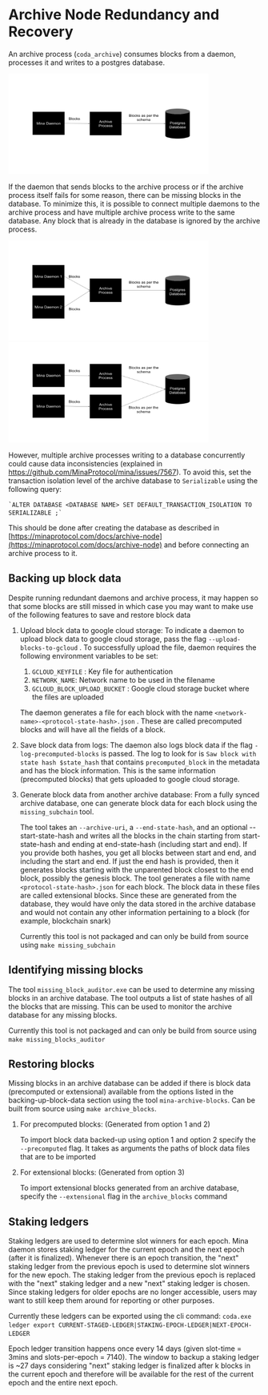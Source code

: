 # Archive Node Redundancy and Recovery

An archive process (`coda_archive`) consumes blocks from a daemon, processes it and writes to a postgres database.

<img src="res/archive1.png" alt="archive node architecture" width="400" height="200"/>

If the daemon that sends blocks to the archive process or if the archive process itself fails for some reason, there can be missing blocks in the database. To minimize this, it is possible to connect multiple daemons to the archive process and have multiple archive process write to the same database. Any block that is already in the database is ignored by the archive process.

<img src="res/archive2.png" alt="archive node architecture" width="400" height="200"/>

<img src="res/archive3.png" alt="archive node architecture" width="400" height="200"/>

However, multiple archive processes writing to a database concurrently could cause data inconsistencies (explained in https://github.com/MinaProtocol/mina/issues/7567). To avoid this, set the transaction isolation level of the archive database to `Serializable` using the following query:

    `ALTER DATABASE <DATABASE NAME> SET DEFAULT_TRANSACTION_ISOLATION TO SERIALIZABLE ;`

This should be done after creating the database as described in [https://minaprotocol.com/docs/archive-node](https://minaprotocol.com/docs/archive-node) and before connecting an archive process to it.

## Backing up block data

Despite running redundant daemons and archive process, it may happen so that some blocks are still missed in which case you may want to make use of the following features to save and restore block data

1. Upload block data to google cloud storage: To indicate a daemon to upload block data to google cloud storage, pass the flag `--upload-blocks-to-gcloud` . To successfully upload the file, daemon requires the following environment variables to be set:
    1. `GCLOUD_KEYFILE` : Key file for authentication
    2. `NETWORK_NAME`: Network name to be used in the filename
    3. `GCLOUD_BLOCK_UPLOAD_BUCKET` : Google cloud storage bucket where the files are uploaded

    The daemon generates a file for each block with the name `<network-name>-<protocol-state-hash>.json` . These are called precomputed blocks and will have all the fields of a block.

2. Save block data from logs: The daemon also logs block data if the flag `-log-precomputed-blocks` is passed. The log to look for is `Saw block with state hash $state_hash` that contains `precomputed_block` in the metadata and has the block information. This is the same information (precomputed blocks) that gets uploaded to google cloud storage.
3. Generate block data from another archive database: From a fully synced archive database, one can generate block data for each block using the `missing_subchain` tool. 

    The tool takes an `--archive-uri`, a `--end-state-hash`, and an optional --start-state-hash and writes all the blocks in the chain starting from start-state-hash and ending at end-state-hash (including start and end).
    If you provide both hashes, you get all blocks between start and end, and including the start and end. If just the end hash is provided, then it generates blocks starting with the unparented block closest to the end block, possibly the genesis block. The tool generates a file with name `<protocol-state-hash>.json` for each block. The block data in these files are called extensional blocks. Since these are generated from the database, they would have only the data stored in the archive database and would not contain any other information pertaining to a block (for example, blockchain snark)

    Currently this tool is not packaged and can only be build from source using `make missing_subchain` 

## Identifying missing blocks

The tool `missing_block_auditor.exe` can be used to determine any missing blocks in an archive database. The tool outputs a list of state hashes of all the blocks that are missing. This can be used to monitor the archive database for any missing blocks.

Currently this tool is not packaged and can only be build from source using `make missing_blocks_auditor`

## Restoring blocks

Missing blocks in an archive database can be added if there is block data (precomputed or extensional) available from the options listed in the backing-up-block-data section using the tool `mina-archive-blocks`. Can be built from source using `make archive_blocks`.

1. For precomputed blocks: (Generated from option 1 and 2)

    To import block data backed-up using option 1 and option 2 specify the `--precomputed` flag. It takes as arguments the paths of block data files that are to be imported

2. For extensional blocks: (Generated from option 3)

    To import extensional blocks generated from an archive database, specify the `--extensional` flag in the `archive_blocks` command

## Staking ledgers

Staking ledgers are used to determine slot winners for each epoch. Mina daemon stores staking ledger for the current epoch and the next epoch (after it is finalized). Whenever there is an epoch transition, the "next" staking ledger from the previous epoch is used to determine slot winners for the new epoch. The staking ledger from the previous epoch is replaced with the "next" staking ledger and a new "next" staking ledger is chosen. Since staking ledgers for older epochs are no longer accessible, users may want to still keep them around for reporting or other purposes.

Currently these ledgers can be exported using the cli command:
`coda.exe ledger export CURRENT-STAGED-LEDGER|STAKING-EPOCH-LEDGER|NEXT-EPOCH-LEDGER`

Epoch ledger transition happens once every 14 days (given slot-time = 3mins and slots-per-epoch = 7140). The window to backup a staking ledger is ~27 days considering "next" staking ledger is finalized after k blocks in the current epoch and therefore will be available for the rest of the current epoch and the entire next epoch.
